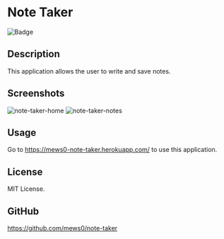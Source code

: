 # Note Taker

![Badge](https://img.shields.io/badge/license-MIT-blue)

## Description
This application allows the user to write and save notes.

## Screenshots
![note-taker-home](https://user-images.githubusercontent.com/83786253/129422274-f97fb5ca-1357-4960-8cca-96e7a5e6a08e.png)
![note-taker-notes](https://user-images.githubusercontent.com/83786253/129422507-8a6a810b-4836-408e-bacd-1d38d7612be1.png)

## Usage
Go to https://mews0-note-taker.herokuapp.com/ to use this application.

## License
MIT License.

## GitHub
https://github.com/mews0/note-taker
